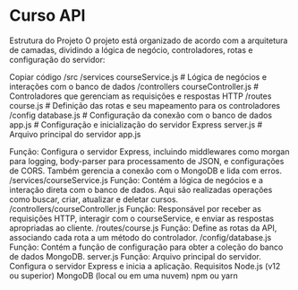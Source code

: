 # Curso API
Estrutura do Projeto
O projeto está organizado de acordo com a arquitetura de camadas, dividindo a lógica de negócio, controladores, rotas e configuração do servidor:

Copiar código
/src
  /services
    courseService.js          # Lógica de negócios e interações com o banco de dados
  /controllers
    courseController.js       # Controladores que gerenciam as requisições e respostas HTTP
  /routes
    course.js                 # Definição das rotas e seu mapeamento para os controladores
  /config
    database.js               # Configuração da conexão com o banco de dados
app.js                        # Configuração e inicialização do servidor Express
server.js                     # Arquivo principal do servidor
app.js

Função: Configura o servidor Express, incluindo middlewares como morgan para logging, body-parser para processamento de JSON, e configurações de CORS. Também gerencia a conexão com o MongoDB e lida com erros.
/services/courseService.js
Função: Contém a lógica de negócios e a interação direta com o banco de dados. Aqui são realizadas operações como buscar, criar, atualizar e deletar cursos.
/controllers/courseController.js
Função: Responsável por receber as requisições HTTP, interagir com o courseService, e enviar as respostas apropriadas ao cliente.
/routes/course.js
Função: Define as rotas da API, associando cada rota a um método do controlador.
/config/database.js
Função: Contém a função de configuração para obter a coleção do banco de dados MongoDB.
server.js
Função: Arquivo principal do servidor. Configura o servidor Express e inicia a aplicação.
Requisitos
Node.js (v12 ou superior)
MongoDB (local ou em uma nuvem)
npm ou yarn